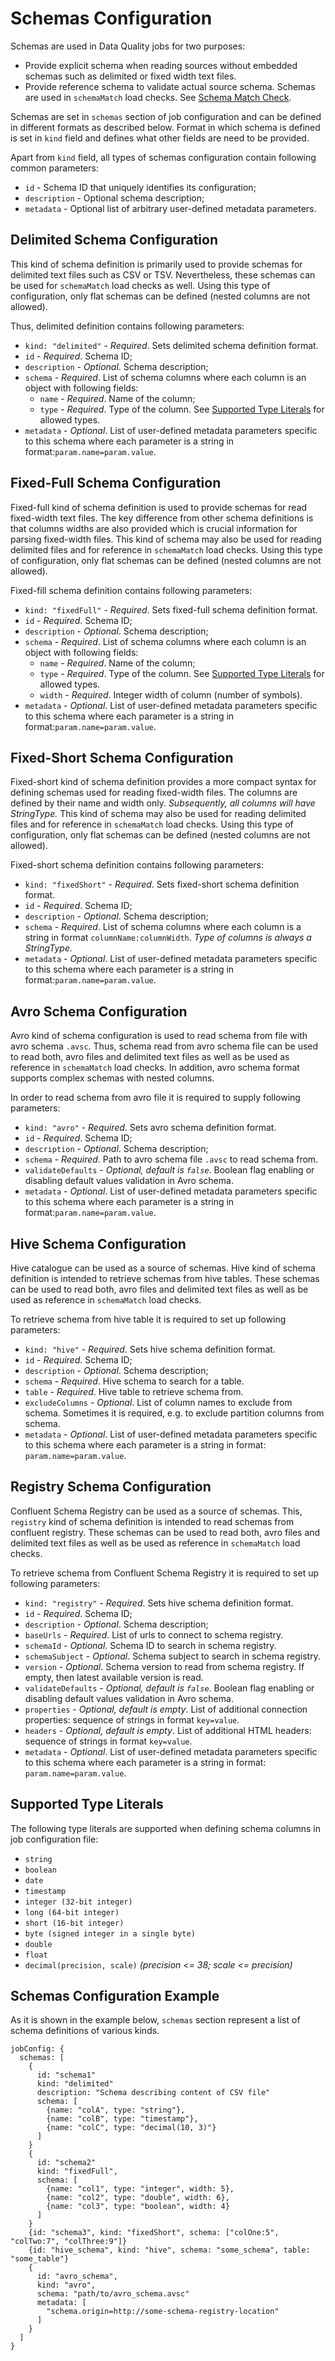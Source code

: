# Schemas Configuration

Schemas are used in Data Quality jobs for two purposes:

* Provide explicit schema when reading sources without embedded schemas such as delimited or fixed width text files.
* Provide reference schema to validate actual source schema. Schemas are used in `schemaMatch` load checks.
  See [Schema Match Check](07-LoadChecks.md#schema-match-check).

Schemas are set in `schemas` section of job configuration and can be defined in different formats as described below.
Format in which schema is defined is set in `kind` field and defines what other fields are need to be provided.

Apart from `kind` field, all types of schemas configuration contain following common parameters:

* `id` - Schema ID that uniquely identifies its configuration;
* `description` - Optional schema description;
* `metadata` - Optional list of arbitrary user-defined metadata parameters.

## Delimited Schema Configuration

This kind of schema definition is primarily used to provide schemas for delimited text files such as CSV or TSV.
Nevertheless, these schemas can be used for `schemaMatch` load checks as well. Using this type of configuration, 
only flat schemas can be defined (nested columns are not allowed).

Thus, delimited definition contains following parameters:

* `kind: "delimited"` - *Required*. Sets delimited schema definition format.
* `id` - *Required*. Schema ID;
* `description` - *Optional*. Schema description;
* `schema` - *Required*. List of schema columns where each column is an object with following fields:
    * `name` - *Required*. Name of the column;
    * `type` - *Required*. Type of the column. See [Supported Type Literals](#supported-type-literals) for allowed types.
* `metadata` - *Optional*. List of user-defined metadata parameters specific to this schema where each parameter
  is a string in format:`param.name=param.value`.

## Fixed-Full Schema Configuration

Fixed-full kind of schema definition is used to provide schemas for read fixed-width text files. The key difference from
other schema definitions is that columns widths are also provided which is crucial information for parsing fixed-width
files. This kind of schema may also be used for reading delimited files and for reference in `schemaMatch` load checks.
Using this type of configuration, only flat schemas can be defined (nested columns are not allowed).

Fixed-fill schema definition contains following parameters:

* `kind: "fixedFull"` - *Required*. Sets fixed-full schema definition format.
* `id` - *Required*. Schema ID;
* `description` - *Optional*. Schema description;
* `schema` - *Required*. List of schema columns where each column is an object with following fields:
    * `name` - *Required*. Name of the column;
    * `type` - *Required*. Type of the column. See [Supported Type Literals](#supported-type-literals) for allowed types.
    * `width` - *Required*. Integer width of column (number of symbols).
* `metadata` - *Optional*. List of user-defined metadata parameters specific to this schema where each parameter
  is a string in format:`param.name=param.value`.

## Fixed-Short Schema Configuration

Fixed-short kind of schema definition provides a more compact syntax for defining schemas used for reading fixed-width
files. The columns are defined by their name and width only. *Subsequently, all columns will have StringType.*
This kind of schema may also be used for reading delimited files and for reference in `schemaMatch` load checks.
Using this type of configuration, only flat schemas can be defined (nested columns are not allowed).

Fixed-short schema definition contains following parameters:

* `kind: "fixedShort"` - *Required*. Sets fixed-short schema definition format.
* `id` - *Required*. Schema ID;
* `description` - *Optional*. Schema description;
* `schema` - *Required*. List of schema columns where each column is a string in format `columnName:columnWidth`.
  *Type of columns is always a StringType.*
* `metadata` - *Optional*. List of user-defined metadata parameters specific to this schema where each parameter
  is a string in format:`param.name=param.value`.

## Avro Schema Configuration

Avro kind of schema configuration is used to read schema from file with avro schema `.avsc`. Thus, schema read from 
avro schema file can be used to read both, avro files and delimited text files as well as be used as reference 
in `schemaMatch` load checks. In addition, avro schema format supports complex schemas with nested columns.

In order to read schema from avro file it is required to supply following parameters:

* `kind: "avro"` - *Required*. Sets avro schema definition format.
* `id` - *Required*. Schema ID;
* `description` - *Optional*. Schema description;
* `schema` - *Required*. Path to avro schema file `.avsc` to read schema from.
* `validateDefaults` - *Optional, default is `false`*. Boolean flag enabling or disabling default values
  validation in Avro schema.
* `metadata` - *Optional*. List of user-defined metadata parameters specific to this schema where each parameter
  is a string in format:`param.name=param.value`.

## Hive Schema Configuration

Hive catalogue can be used as a source of schemas. Hive kind of schema definition is intended to retrieve schemas from
hive tables. These schemas can be used to read both, avro files and delimited text files as well as be used as reference
in `schemaMatch` load checks.

To retrieve schema from hive table it is required to set up following parameters:

* `kind: "hive"` - *Required*. Sets hive schema definition format.
* `id` - *Required*. Schema ID;
* `description` - *Optional*. Schema description;
* `schema` - *Required*. Hive schema to search for a table.
* `table` - *Required*. Hive table to retrieve schema from.
* `excludeColumns` - *Optional*. List of column names to exclude from schema. Sometimes it is required, e.g.
  to exclude partition columns from schema.
* `metadata` - *Optional*. List of user-defined metadata parameters specific to this schema where each parameter
  is a string in format: `param.name=param.value`.

## Registry Schema Configuration

Confluent Schema Registry can be used as a source of schemas. 
This, `registry` kind of schema definition is intended to read schemas from
confluent registry. These schemas can be used to read both, avro files and delimited text files as well as 
be used as reference in `schemaMatch` load checks.

To retrieve schema from Confluent Schema Registry it is required to set up following parameters:

* `kind: "registry"` - *Required*. Sets hive schema definition format.
* `id` - *Required*. Schema ID;
* `description` - *Optional*. Schema description;
* `baseUrls` - *Required*. List of urls to connect to schema registry.
* `schemaId` - *Optional*. Schema ID to search in schema registry.
* `schemaSubject` - *Optional*. Schema subject to search in schema registry.
* `version` - *Optional*. Schema version to read from schema registry. If empty, then latest available version is read.
* `validateDefaults` - *Optional, default is `false`*. Boolean flag enabling or disabling default values
  validation in Avro schema.
* `properties` - *Optional, default is empty*. List of additional connection properties: 
  sequence of strings in format `key=value`.
* `headers` - *Optional, default is empty*. List of additional HTML headers: 
  sequence of strings in format `key=value`.
* `metadata` - *Optional*. List of user-defined metadata parameters specific to this schema where each parameter
  is a string in format: `param.name=param.value`.

## Supported Type Literals

The following type literals are supported when defining schema columns in job configuration file:

* `string`
* `boolean`
* `date`
* `timestamp`
* `integer (32-bit integer)`
* `long (64-bit integer)`
* `short (16-bit integer)`
* `byte (signed integer in a single byte)`
* `double`
* `float`
* `decimal(precision, scale)` _(precision <= 38; scale <= precision)_

## Schemas Configuration Example

As it is shown in the example below, `schemas` section represent a list of schema definitions of various kinds.

```hocon
jobConfig: {
  schemas: [
    {
      id: "schema1"
      kind: "delimited"
      description: "Schema describing content of CSV file"
      schema: [
        {name: "colA", type: "string"},
        {name: "colB", type: "timestamp"},
        {name: "colC", type: "decimal(10, 3)"}
      ]
    }
    {
      id: "schema2"
      kind: "fixedFull",
      schema: [
        {name: "col1", type: "integer", width: 5},
        {name: "col2", type: "double", width: 6},
        {name: "col3", type: "boolean", width: 4}
      ]
    }
    {id: "schema3", kind: "fixedShort", schema: ["colOne:5", "colTwo:7", "colThree:9"]}
    {id: "hive_schema", kind: "hive", schema: "some_schema", table: "some_table"}
    {
      id: "avro_schema", 
      kind: "avro", 
      schema: "path/to/avro_schema.avsc"
      metadata: [
        "schema.origin=http://some-schema-registry-location"
      ]
    }
  ]
}
```